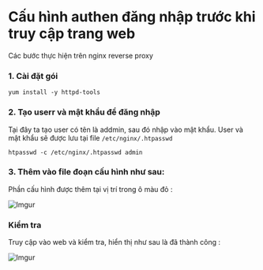 # Cấu hình authen đăng nhập trước khi truy cập trang web 

Các bước thực hiện trên nginx reverse proxy 

### 1. Cài đặt gói 

```
yum install -y httpd-tools
```

### 2. Tạo userr và mật khẩu để đăng nhập 

Tại đây ta tạo user có tên là addmin, sau đó nhập vào mật khẩu. User và mật khẩu sẽ được lưu tại file `/etc/nginx/.htpasswd`

```
htpasswd -c /etc/nginx/.htpasswd admin
```
### 3. Thêm vào file đoạn cấu hình như sau: 

Phần cấu hình được thêm tại vị trí trong ô màu đỏ :

![Imgur](https://i.imgur.com/bvPsWBS.jpg)

### Kiểm tra 

Truy cập vào web và kiểm tra, hiển thị như sau là đã thành công : 


![Imgur](https://i.imgur.com/Eq2rdzG.jpg)